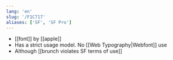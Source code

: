 ```yaml
---
lang: 'en'
slug: '/F1C717'
aliases: ['SF', 'SF Pro']
---
```


- [[font]] by [[apple]]
- Has a strict usage model. No [[Web Typography|Webfont]] use
- Although [[brunch violates SF terms of use]]
